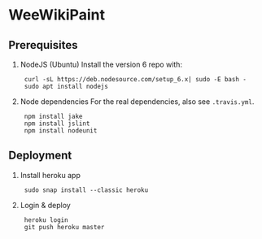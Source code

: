 WeeWikiPaint
============

## Prerequisites

1. NodeJS (Ubuntu)
Install the version 6 repo with:

        curl -sL https://deb.nodesource.com/setup_6.x| sudo -E bash -
        sudo apt install nodejs

2. Node dependencies
For the real dependencies, also see `.travis.yml`.

        npm install jake
        npm install jslint
        npm install nodeunit

## Deployment

1. Install heroku app

        sudo snap install --classic heroku

2. Login & deploy

        heroku login
        git push heroku master
